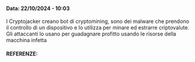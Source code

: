 #### Data: 22/10/2024 - 10:03

I Cryptojacker creano bot di cryptomining, sono dei malware che prendono il controllo di un dispositivo e lo utilizza per minare ed estrarre criptovalute. Gli attaccanti lo usano per guadagnare profitto usando le risorse della macchina infetta

#### REFERENZE: